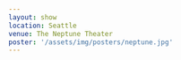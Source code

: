 ```yaml
---
layout: show
location: Seattle
venue: The Neptune Theater
poster: '/assets/img/posters/neptune.jpg'
---
```


